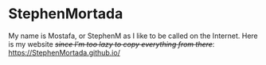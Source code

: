 # StephenMortada

My name is Mostafa, or StephenM as I like to be called on the Internet.
Here is my website _~~since I'm too lazy to copy everything from there~~_:
https://StephenMortada.github.io/
